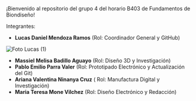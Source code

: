 ¡Bienvenido al repositorio del grupo 4 del horario B403 de Fundamentos de Biondiseño!

Integrantes:
- **Lucas Daniel Mendoza Ramos** (Rol: Coordinador General y GitHub)

![Foto Lucas (1)](https://github.com/user-attachments/assets/98bbd3b2-d852-49ad-80f4-381db81176f1)

- **Massiel Melisa Badillo Aguayo** (Rol: Diseño 3D y Investigación)
- **Pablo Emilio Parra Valer** (Rol: Prototipado Electrónico y Actualización del Git)
- **Ariana Valentina Ninanya Cruz** ( Rol: Manufactura Digital y Investigación)
- **Maria Teresa Mone Vilchez** (Rol: Diseño Electrónico y Redacción)
